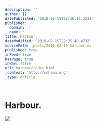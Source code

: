 ```yaml
---
description: ''
author: []
datePublished: '2016-02-15T22:36:15.253Z'
publisher:
  domain: ''
  name: ''
title: Harbour.
dateModified: '2016-02-15T22:35:40.473Z'
sourcePath: _posts/2016-02-15-harbour.md
published: true
inFeed: true
hasPage: true
inNav: false
url: harbour/index.html
_context: 'http://schema.org'
_type: Article

---
```

# Harbour.
![](https://the-grid-user-content.s3-us-west-2.amazonaws.com/af7c21a1-f623-498d-81c5-42fcbb383ec1.png)